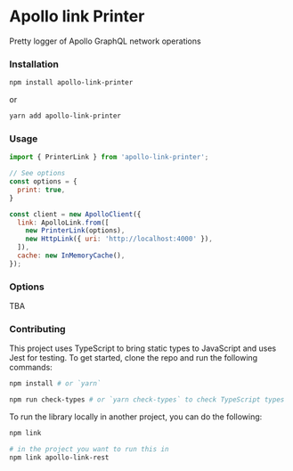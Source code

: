 # Apollo link Printer 

Pretty logger of Apollo GraphQL network operations

### Installation

```bash
npm install apollo-link-printer
```
or
```bash
yarn add apollo-link-printer
```

### Usage 

```js
import { PrinterLink } from 'apollo-link-printer';

// See options
const options = {
  print: true,
}

const client = new ApolloClient({
  link: ApolloLink.from([
    new PrinterLink(options),
    new HttpLink({ uri: 'http://localhost:4000' }),
  ]),
  cache: new InMemoryCache(),
});
```
### Options

TBA

### Contributing

This project uses TypeScript to bring static types to JavaScript and uses Jest for testing. To get started, clone the repo and run the following commands:

```bash
npm install # or `yarn`

npm run check-types # or `yarn check-types` to check TypeScript types
```

To run the library locally in another project, you can do the following:

```bash
npm link

# in the project you want to run this in
npm link apollo-link-rest
```
